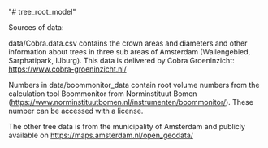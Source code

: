 "# tree_root_model" 

Sources of data: 

data/Cobra.data.csv contains the crown areas and diameters and other information about trees in three sub areas of Amsterdam (Wallengebied, Sarphatipark, IJburg). This data is delivered by Cobra Groeninzicht: https://www.cobra-groeninzicht.nl/

Numbers in data/boommonitor_data contain root volume numbers from the calculation tool Boommonitor from Norminstituut Bomen (https://www.norminstituutbomen.nl/instrumenten/boommonitor/). These number can be accessed with a license. 

The other tree data is from the municipality of Amsterdam and publicly available on https://maps.amsterdam.nl/open_geodata/

